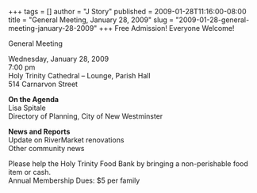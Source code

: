 +++
tags = []
author = "J Story"
published = 2009-01-28T11:16:00-08:00
title = "General Meeting, January 28, 2009"
slug = "2009-01-28-general-meeting-january-28-2009"
+++
Free Admission! Everyone Welcome!  
  

General Meeting

Wednesday, January 28, 2009  
7:00 pm  
Holy Trinity Cathedral – Lounge, Parish Hall  
514 Carnarvon Street  

  
<span style="font-weight: bold;">On the Agenda</span>  
Lisa Spitale  
Directory of Planning, City of New Westminster  
  
<span style="font-weight: bold;">News and Reports</span>  
Update on RiverMarket renovations  
Other community news  
  
Please help the Holy Trinity Food Bank by bringing a non-perishable food
item or cash.  
Annual Membership Dues: $5 per family
